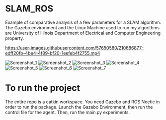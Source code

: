 # SLAM_ROS
Example of comparative analysis of a few parameters for a SLAM algorithm. The Gazebo environment and the Linux Machine used to run my algorithms are University of Illinois Department of Electrical and Computer Engineering property. 


https://user-images.githubusercontent.com/57650580/210686877-edff20fb-4be4-4f89-bf20-1eefeb4f2755.mp4



![Screenshot_1](https://user-images.githubusercontent.com/57650580/210685636-1a7e7b28-1a31-4741-af4e-55599eeacee6.png)
![Screenshot_2](https://user-images.githubusercontent.com/57650580/210685623-b705a7e0-3231-4b60-a50b-ab5c5b832a00.png)
![Screenshot_3](https://user-images.githubusercontent.com/57650580/210685628-3ce21e03-3896-41c7-9638-5bd1efbbe216.png)
![Screenshot_4](https://user-images.githubusercontent.com/57650580/210685718-4b81d27a-abe1-4f50-b148-0c9b2107dc86.png)
![Screenshot_5](https://user-images.githubusercontent.com/57650580/210685631-d4ed7b13-cfe2-4bc3-a383-8d3a455ecb9d.png)
![Screenshot_6](https://user-images.githubusercontent.com/57650580/210685632-d3b688d1-921c-4dab-a319-d442a4ea7842.png)
![Screenshot_7](https://user-images.githubusercontent.com/57650580/210685635-aa049be7-11ad-47c7-928e-b98229ee055c.png)

# To run the project
The entire repo is a catkin workspace. You need Gazebo and ROS Noetic in order to run the package. Launch the Gazebo Environment, then run the control file for the agent. Then, run the main.py experiments. 
